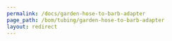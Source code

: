 ```yaml
---
permalink: /docs/garden-hose-to-barb-adapter
page_path: /bom/tubing/garden-hose-to-barb-adapter
layout: redirect
---
```



